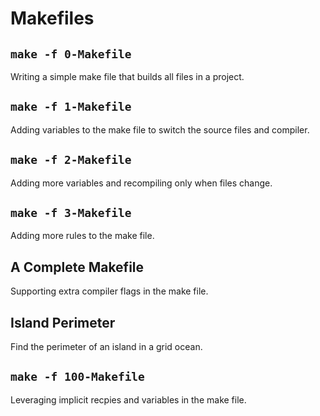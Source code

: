 # Makefiles

## `make -f 0-Makefile`
Writing a simple make file that builds all files in a project.

## `make -f 1-Makefile`
Adding variables to the make file to switch the source files and compiler.

## `make -f 2-Makefile`
Adding more variables and recompiling only when files change.

## `make -f 3-Makefile`
Adding more rules to the make file.

## A Complete Makefile
Supporting extra compiler flags in the make file.

## Island Perimeter
Find the perimeter of an island in a grid ocean.

## `make -f 100-Makefile`
Leveraging implicit recpies and variables in the make file.
